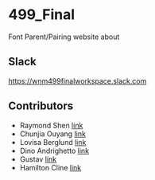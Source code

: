 # 499_Final
Font Parent/Pairing website about 

## Slack

https://wnm499finalworkspace.slack.com

## Contributors

- Raymond Shen [link](https://github.com/Raymondshen/499_Final)
- Chunjia Ouyang [link](https://github.com/chunjiaouyang/499_Final)
- Lovisa Berglund [link](https://github.com/lovisabe/499_Final)
- Dino Andrighetto [link](https://github.com/andridino/499_Final)
- Gustav [link](https://github.com/mannenpag/499_Final)
- Hamilton Cline [link](https://github.com/bronkula/499_Final)
